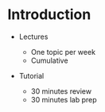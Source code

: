 # Introduction 

* Lectures
  * One topic per week
  * Cumulative

* Tutorial
  * 30 minutes review
  * 30 minutes lab prep
  
